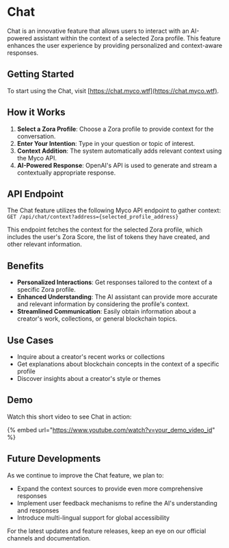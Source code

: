 # Chat

Chat is an innovative feature that allows users to interact with an AI-powered assistant within the context of a selected Zora profile. This feature enhances the user experience by providing personalized and context-aware responses.

## Getting Started

To start using the Chat, visit [https://chat.myco.wtf](https://chat.myco.wtf).

## How it Works

1. **Select a Zora Profile**: Choose a Zora profile to provide context for the conversation.
2. **Enter Your Intention**: Type in your question or topic of interest.
3. **Context Addition**: The system automatically adds relevant context using the Myco API.
4. **AI-Powered Response**: OpenAI's API is used to generate and stream a contextually appropriate response.

## API Endpoint

The Chat feature utilizes the following Myco API endpoint to gather context:
`GET /api/chat/context?address={selected_profile_address}`

This endpoint fetches the context for the selected Zora profile, which includes the user's Zora Score, the list of tokens they have created, and other relevant information.

## Benefits

- **Personalized Interactions**: Get responses tailored to the context of a specific Zora profile.
- **Enhanced Understanding**: The AI assistant can provide more accurate and relevant information by considering the profile's context.
- **Streamlined Communication**: Easily obtain information about a creator's work, collections, or general blockchain topics.

## Use Cases

- Inquire about a creator's recent works or collections
- Get explanations about blockchain concepts in the context of a specific profile
- Discover insights about a creator's style or themes

## Demo

Watch this short video to see Chat in action:

{% embed url="https://www.youtube.com/watch?v=your_demo_video_id" %}

## Future Developments

As we continue to improve the Chat feature, we plan to:

- Expand the context sources to provide even more comprehensive responses
- Implement user feedback mechanisms to refine the AI's understanding and responses
- Introduce multi-lingual support for global accessibility

For the latest updates and feature releases, keep an eye on our official channels and documentation.

```

```
